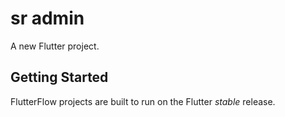 # sr admin

A new Flutter project.

## Getting Started

FlutterFlow projects are built to run on the Flutter _stable_ release.
